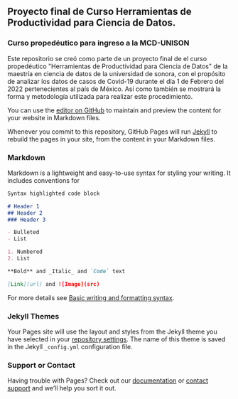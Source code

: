 ##  Proyecto final de Curso Herramientas de Productividad para Ciencia de Datos.

###  Curso propedéutico para ingreso a la MCD-UNISON


Este repositorio se creó como parte de un proyecto final de el curso propedéutico "Herramientas de Productividad para Ciencia de Datos" de la maestría en ciencia de datos de la universidad de sonora, con el propósito de analizar los datos de casos de Covid-19 durante el día 1 de Febrero del 2022 pertenecientes al país de México. Así como también se mostrará la forma y metodología utilizada para realizar este procedimiento.

You can use the [editor on GitHub](https://github.com/elgiroma/mcd_project/edit/gh-pages/index.md) to maintain and preview the content for your website in Markdown files.

Whenever you commit to this repository, GitHub Pages will run [Jekyll](https://jekyllrb.com/) to rebuild the pages in your site, from the content in your Markdown files.

### Markdown

Markdown is a lightweight and easy-to-use syntax for styling your writing. It includes conventions for

```markdown
Syntax highlighted code block

# Header 1
## Header 2
### Header 3

- Bulleted
- List

1. Numbered
2. List

**Bold** and _Italic_ and `Code` text

[Link](url) and ![Image](src)
```

For more details see [Basic writing and formatting syntax](https://docs.github.com/en/github/writing-on-github/getting-started-with-writing-and-formatting-on-github/basic-writing-and-formatting-syntax).

### Jekyll Themes

Your Pages site will use the layout and styles from the Jekyll theme you have selected in your [repository settings](https://github.com/elgiroma/mcd_project/settings/pages). The name of this theme is saved in the Jekyll `_config.yml` configuration file.

### Support or Contact

Having trouble with Pages? Check out our [documentation](https://docs.github.com/categories/github-pages-basics/) or [contact support](https://support.github.com/contact) and we’ll help you sort it out.
